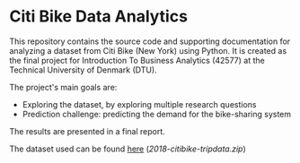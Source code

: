 # Citi Bike Data Analytics
This repository contains the source code and supporting documentation for analyzing a dataset from Citi Bike (New York) using Python. It is created as the final project for Introduction To Business Analytics (42577) at the Technical University of Denmark (DTU).

The project's main goals are:
- Exploring the dataset, by exploring multiple research questions
- Prediction challenge: predicting the demand for the bike-sharing system

The results are presented in a final report.

The dataset used can be found [here](https://s3.amazonaws.com/tripdata/index.html) (_2018-citibike-tripdata.zip_)